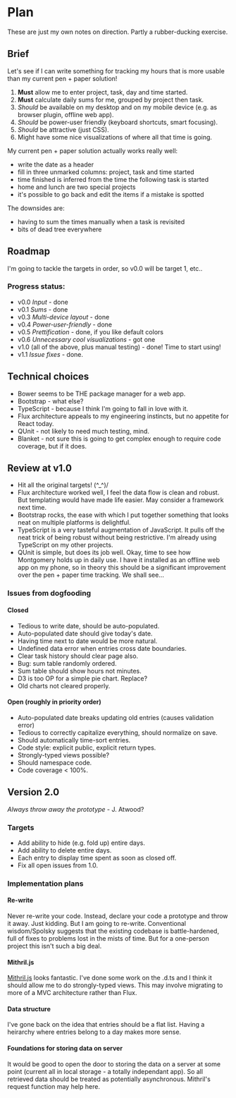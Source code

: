 # Plan
These are just my own notes on direction. Partly a rubber-ducking exercise.

## Brief
Let's see if I can write something for tracking my hours that is more usable than my current pen + paper solution!

1. **Must** allow me to enter project, task, day and time started.
2. **Must** calculate daily sums for me, grouped by project then task.
3. _Should_ be available on my desktop and on my mobile device (e.g. as browser plugin, offline web app).
4. _Should_ be power-user friendly (keyboard shortcuts, smart focusing).
5. _Should_ be attractive (just CSS).
6. Might have some nice visualizations of where all that time is going.

My current pen + paper solution actually works really well:
- write the date as a header
- fill in three unmarked columns: project, task and time started
- time finished is inferred from the time the following task is started
- home and lunch are two special projects
- it's possible to go back and edit the items if a mistake is spotted

The downsides are:
- having to sum the times manually when a task is revisited
- bits of dead tree everywhere

## Roadmap
I'm going to tackle the targets in order, so v0.0 will be target 1, etc..

### Progress status:
* v0.0 *Input* - done
* v0.1 *Sums* - done
* v0.3 *Multi-device layout* - done
* v0.4 *Power-user-friendly* - done
* v0.5 *Prettification* - done, if you like default colors
* v0.6 *Unnecessary cool visualizations* - got one
* v1.0 (all of the above, plus manual testing) - done! Time to start using!
* v1.1 *Issue fixes* - done.


## Technical choices
* Bower seems to be THE package manager for a web app.
* Bootstrap - what else?
* TypeScript - because I think I'm going to fall in love with it.
* Flux architecture appeals to my engineering instincts, but no appetite for React today.
* QUnit - not likely to need much testing, mind.
* Blanket - not sure this is going to get complex enough to require code coverage, but if it does.

## Review at v1.0
* Hit all the original targets!
    \(^_^)/
* Flux architecture worked well, I feel the data flow is clean and robust. But templating would have made life easier. May consider a framework next time.
* Bootstrap rocks, the ease with which I put together something that looks neat on multiple platforms is delightful.
* TypeScript is a very tasteful augmentation of JavaScript. It pulls off the neat trick of being robust without being restrictive. I'm already using TypeScript on my other projects.
* QUnit is simple, but does its job well.
Okay, time to see how Montgomery holds up in daily use. I have it installed as an offline web app on my phone, so in theory this should be a significant improvement over the pen + paper time tracking. We shall see...

### Issues from dogfooding

#### Closed
* Tedious to write date, should be auto-populated.
* Auto-populated date should give today's date.
* Having time next to date would be more natural.
* Undefined data error when entries cross date boundaries.
* Clear task history should clear page also.
* Bug: sum table randomly ordered.
* Sum table should show hours not minutes.
* D3 is too OP for a simple pie chart. Replace?
* Old charts not cleared properly.

#### Open (roughly in priority order)
* Auto-populated date breaks updating old entries (causes validation error)
* Tedious to correctly capitalize everything, should normalize on save.
* Should automatically time-sort entries.
* Code style: explicit public, explicit return types.
* Strongly-typed views possible?
* Should namespace code.
* Code coverage < 100%.

## Version 2.0
_Always throw away the prototype_ - J. Atwood?

### Targets
* Add ability to hide (e.g. fold up) entire days.
* Add ability to delete entire days.
* Each entry to display time spent as soon as closed off.
* Fix all open issues from 1.0.

### Implementation plans
#### Re-write
Never re-write your code. Instead, declare your code a prototype and throw it away. Just kidding. But I am going to re-write. Conventional wisdom/Spolsky suggests that the existing codebase is battle-hardened, full of fixes to problems lost in the mists of time. But for a one-person project this isn't such a big deal.

#### Mithril.js
[Mithril.js](https://lhorie.github.io/mithril) looks fantastic. I've done some work on the .d.ts and I think it should allow me to do strongly-typed views. This may involve migrating to more of a MVC architecture rather than Flux.

#### Data structure
I've gone back on the idea that entries should be a flat list. Having a heirarchy where entries belong to a day makes more sense.

#### Foundations for storing data on server
It would be good to open the door to storing the data on a server at some point (current all in local storage - a totally independant app). So all retrieved data should be treated as potentially asynchronous. Mithril's request function may help here.
